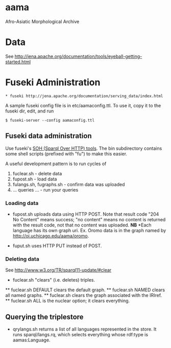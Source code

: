 # aama #

Afro-Asiatic Morphological Archive

# Data #

See http://jena.apache.org/documentation/tools/eyeball-getting-started.html

# Fuseki Administration #

    * fuseki http://jena.apache.org/documentation/serving_data/index.html

A sample fuseki config file is in etc/aamaconfig.ttl.  To use it, copy
it to the fuseki dir, edit, and run

    $ fuseki-server --config aamaconfig.ttl

## Fuseki data administration ##

Use fuseki's [SOH (Sparql Over HTTP) tools](http://jena.apache.org/documentation/serving_data/soh.html "SOH").  The bin subdirectory contains some shell scripts  (prefixed with "fu") to make this easier.

A useful development pattern is to run cycles of

1. fuclear.sh - delete data
2. fupost.sh  - load data
3. fulangs.sh, fugraphs.sh - confirm data was uploaded
4. ... queries ...  - run your queries

### Loading data ###

* fupost.sh uploads data using HTTP POST.  Note that result code "204
  No Content" means success; "no content" means no content is returned
  with the result code, not that no content was uploaded.  **NB**
  *Each language has its own graph uri.  Ex. Oromo data is in the
  graph named by http://oi.uchicago.edu/aama/oromo.

* fuput.sh uses HTTP PUT instead of POST.

### Deleting data ###

See http://www.w3.org/TR/sparql11-update/#clear

* fuclear.sh "clears" (i.e. deletes) triples.

** fuclear.sh DEFAULT clears the default graph.
** fuclear.sh NAMED clears all named graphs.
** fuclear.sh <IRIref> clears the graph associated with the IRIref.
** fuclear.sh ALL is the nuclear option; it clears everything.

## Querying the triplestore ##

* qrylangs.sh returns a list of all languages represented in the store. It runs sparql/langs.rq, which selects everything whose rdf:type is aamas:Language.